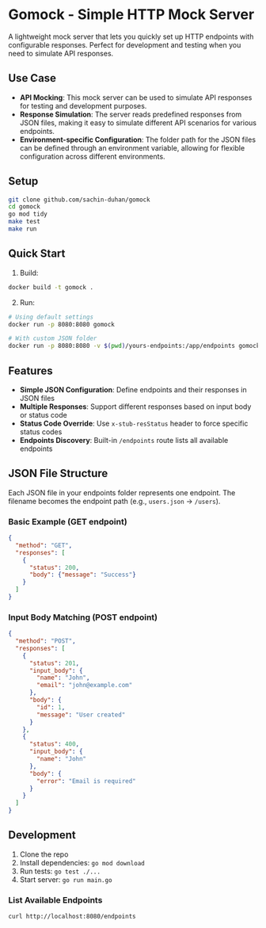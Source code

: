 # Gomock - Simple HTTP Mock Server

A lightweight mock server that lets you quickly set up HTTP endpoints with configurable responses. Perfect for development and testing when you need to simulate API responses.

## Use Case
- **API Mocking**: This mock server can be used to simulate API responses for testing and development purposes.
- **Response Simulation**: The server reads predefined responses from JSON files, making it easy to simulate different API scenarios for various endpoints.
- **Environment-specific Configuration**: The folder path for the JSON files can be defined through an environment variable, allowing for flexible configuration across different environments.

## Setup
```bash
git clone github.com/sachin-duhan/gomock
cd gomock
go mod tidy
make test
make run
```

## Quick Start
1. Build:
```bash
docker build -t gomock .
```

2. Run:
```bash
# Using default settings
docker run -p 8080:8080 gomock

# With custom JSON folder
docker run -p 8080:8080 -v $(pwd)/yours-endpoints:/app/endpoints gomock
```
## Features

- **Simple JSON Configuration**: Define endpoints and their responses in JSON files
- **Multiple Responses**: Support different responses based on input body or status code
- **Status Code Override**: Use `x-stub-resStatus` header to force specific status codes
- **Endpoints Discovery**: Built-in `/endpoints` route lists all available endpoints

## JSON File Structure

Each JSON file in your endpoints folder represents one endpoint. The filename becomes the endpoint path (e.g., `users.json` → `/users`).

### Basic Example (GET endpoint)
```json
{
  "method": "GET",
  "responses": [
    {
      "status": 200,
      "body": {"message": "Success"}
    }
  ]
}
```

### Input Body Matching (POST endpoint)
```json
{
  "method": "POST",
  "responses": [
    {
      "status": 201,
      "input_body": {
        "name": "John",
        "email": "john@example.com"
      },
      "body": {
        "id": 1,
        "message": "User created"
      }
    },
    {
      "status": 400,
      "input_body": {
        "name": "John"
      },
      "body": {
        "error": "Email is required"
      }
    }
  ]
}
```



## Development

1. Clone the repo
2. Install dependencies: `go mod download`
3. Run tests: `go test ./...`
4. Start server: `go run main.go`

### List Available Endpoints
```bash
curl http://localhost:8080/endpoints
```

